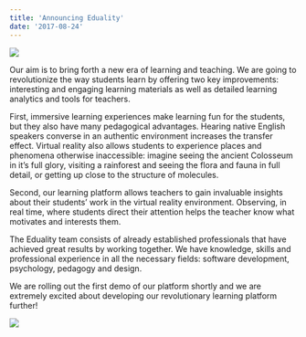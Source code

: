 ```yaml
---
title: 'Announcing Eduality'
date: '2017-08-24'
---
```


![](http://www.xn--lhteenlahti-l8a.fi/wp-content/uploads/2018/09/50063-1cj-ky2ni68xlmlrrqnlk0a.png)

Our aim is to bring forth a new era of learning and teaching. We are going to revolutionize the way students learn by offering two key improvements: interesting and engaging learning materials as well as detailed learning analytics and tools for teachers.

First, immersive learning experiences make learning fun for the students, but they also have many pedagogical advantages. Hearing native English speakers converse in an authentic environment increases the transfer effect. Virtual reality also allows students to experience places and phenomena otherwise inaccessible: imagine seeing the ancient Colosseum in it’s full glory, visiting a rainforest and seeing the flora and fauna in full detail, or getting up close to the structure of molecules.

Second, our learning platform allows teachers to gain invaluable insights about their students’ work in the virtual reality environment. Observing, in real time, where students direct their attention helps the teacher know what motivates and interests them.

The Eduality team consists of already established professionals that have achieved great results by working together. We have knowledge, skills and professional experience in all the necessary fields: software development, psychology, pedagogy and design.

We are rolling out the first demo of our platform shortly and we are extremely excited about developing our revolutionary learning platform further!

![](http://www.xn--lhteenlahti-l8a.fi/wp-content/uploads/2018/09/c8a44-1qsflidjwmmy9so8zv_t0ag.png)
